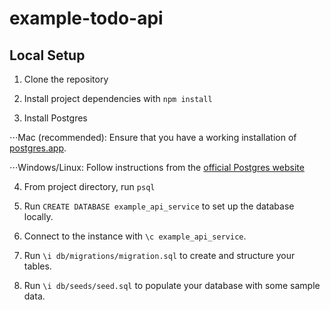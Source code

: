 # example-todo-api

## Local Setup
1. Clone the repository

2. Install project dependencies with  `npm install`

3. Install Postgres

⋅⋅⋅Mac (recommended): Ensure that you have a working installation of  [postgres.app](https://postgresapp.com/).

 ⋅⋅⋅Windows/Linux: Follow instructions from the [official Postgres website](https://www.postgresql.org/download/)

4. From project directory, run `psql`

5. Run `CREATE DATABASE example_api_service` to set up the database locally.

6. Connect to the instance with `\c example_api_service`.

7. Run `\i db/migrations/migration.sql` to create and structure your tables.

8. Run `\i db/seeds/seed.sql` to populate your database with some sample data.